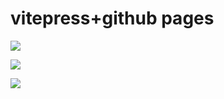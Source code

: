# vitepress+github pages

![](https://yangyang666.oss-cn-chengdu.aliyuncs.com/typoraImages/4cfb68822116a3a1afa8871b690605c6.jpg)

![](https://yangyang666.oss-cn-chengdu.aliyuncs.com/typoraImages/939923.jpg)

![](https://yangyang666.oss-cn-chengdu.aliyuncs.com/typoraImages/871047.png)